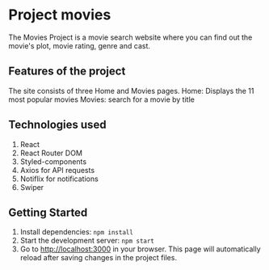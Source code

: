 # Project movies

The Movies Project is a movie search website where you can find out the movie's plot, movie rating, genre and cast.

## Features of the project

The site consists of three Home and Movies pages. 
Home: Displays the 11 most popular movies 
Movies: search for a movie by title

## Technologies used

1. React
2. React Router DOM
3. Styled-components
4. Axios for API requests
5. Notiflix for notifications
6. Swiper

## Getting Started

1. Install dependencies: `npm install`
2. Start the development server: `npm start`
3. Go to [http://localhost:3000](http://localhost:3000) in your browser. This
   page will automatically reload after saving changes in the project files.
